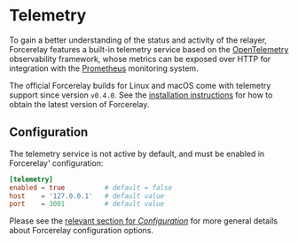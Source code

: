 # Telemetry

To gain a better understanding of the status and activity of the relayer,
Forcerelay features a built-in telemetry service based on the [OpenTelemetry][opentelemetry] observability framework,
whose metrics can be exposed over HTTP for integration with the [Prometheus][prometheus] monitoring system.

The official Forcerelay builds for Linux and macOS come with telemetry support since version `v0.4.0`.
See the [installation instructions][installation] for how to obtain the latest version of Forcerelay.

## Configuration

The telemetry service is not active by default, and must be enabled in Forcerelay' configuration:

```toml
[telemetry]
enabled = true          # default = false
host    = '127.0.0.1'   # default value
port    = 3001          # default value
```

Please see the [relevant section for *Configuration*](../configuration/index.md) for more general details about Forcerelay configuration options.

[installation]: ../../quick-start/installation.md#install-the-relayer
[opentelemetry]: https://opentelemetry.io
[prometheus]: https://prometheus.io
